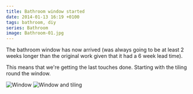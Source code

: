 ```yaml
---
title: Bathroom window started
date: 2014-01-13 16:19 +0100
tags: bathroom, diy
series: Bathroom
image: Bathroom-01.jpg
---
```


The bathroom window has now arrived (was always going to be at least 2 weeks longer than the original work given that it had a 6 week lead time).

This means that we're getting the last touches done. Starting with the tiling round the window.

![Window](Bathroom-01.jpg 'Window')
![Window and tiling](Bathroom-02.jpg 'Window and tiling')
